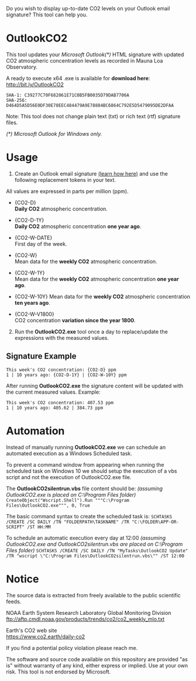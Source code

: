 Do you wish to display up-to-date CO2 levels on your Outlook email signature? This tool can help you.

# OutlookCO2
This tool updates your *Microsoft Outlook(\*)* HTML signature with updated CO2 atmospheric concentration levels as recorded in Mauna Loa Observatory.  

A ready to execute x64 .exe is available for **download here**: http://bit.ly/OutlookCO2  
```
SHA-1: C39277C70F682061E71C0B5FB0035D79DAB7706A   
SHA-256: D464D5A5D56E0DF30E70EEC484479A9E78884BC6864C792E5D5479095DE2DFAA  
```

Note: This tool does not change plain text (txt) or rich text (rtf) signature files.

*(\*) Microsoft Outlook for Windows only.*

# Usage
1. Create an Outlook email signature [(learn how here)](https://support.office.com/en-us/article/create-and-add-a-signature-to-messages-8ee5d4f4-68fd-464a-a1c1-0e1c80bb27f2 "Create and add a signature to messages") and use the following replacement tokens in your text.  

All values are expressed in parts per million (ppm).

* {CO2-D}         
**Daily CO2** atmospheric concentration.

* {CO2-D-1Y}   
**Daily CO2** atmospheric concentration **one year ago**.

* {CO2-W-DATE}    
First day of the week.

* {CO2-W}        
Mean data for the **weekly CO2** atmospheric concentration.

* {CO2-W-1Y}  
Mean data for the **weekly CO2** atmospheric concentration **one year ago**.

* {CO2-W-10Y} 
Mean data for the **weekly CO2** atmospheric concentration **ten years ago**.

* {CO2-W-V1800}  
CO2 concentration **variation since the year 1800**.  

2. Run the **OutlookCO2.exe** tool once a day to replace/update the expressions with the measured values.

## Signature Example
```
This week's CO2 concentration: {CO2-D} ppm  
1 | 10 years ago: {CO2-D-1Y} | {CO2-W-10Y} ppm
```

After running **OutlookCO2.exe** the signature content will be updated with the current measured values. Example:
```
This week's CO2 concentration: 407.53 ppm  
1 | 10 years ago: 405.62 | 384.73 ppm
```

# Automation
Instead of manually running **OutlookCO2.exe** we can schedule an automated execution as a Windows Scheduled task.

To prevent a command window from appearing when running the scheduled task on Windows 10 we should setup the execution of a vbs script and not the execution of OutlookCO2.exe file.

The **OutlookCO2silentrun.vbs** file content should be: *(assuming OutlookCO2.exe is placed on C:\Program Files folder)*
```CreateObject("Wscript.Shell").Run """C:\Program Files\OutlookCO2.exe""", 0, True```

The basic command syntax to create the scheduled task is:
```SCHTASKS /CREATE /SC DAILY /TN "FOLDERPATH\TASKNAME" /TR "C:\FOLDER\APP-OR-SCRIPT" /ST HH:MM```

To schedule an automatic execution every day at 12:00 *(assuming OutlookCO2.exe and OutlookCO2silentrun.vbs are placed on C:\Program Files folder)*
```SCHTASKS /CREATE /SC DAILY /TN "MyTasks\OutlookCO2 Update" /TR "wscript \"C:\Program Files\OutlookCO2silentrun.vbs\"" /ST 12:00```

# Notice
The source data is extracted from freely available to the public scientific feeds.

NOAA Earth System Research Laboratory Global Monitoring Division  
ftp://aftp.cmdl.noaa.gov/products/trends/co2/co2_weekly_mlo.txt

Earth's CO2 web site  
https://www.co2.earth/daily-co2

If you find a potential policy violation please reach me.

The software and source code available on this repository are provided "as is" without warranty of any kind, either express or implied. Use at your own risk. This tool is not endorsed by Microsoft.

